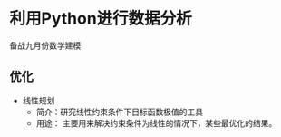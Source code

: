 # 利用Python进行数据分析
备战九月份数学建模
## 优化
- 线性规划
  - 简介：研究线性约束条件下目标函数极值的工具
  - 用途： 主要用来解决约束条件为线性的情况下，某些最优化的结果。
